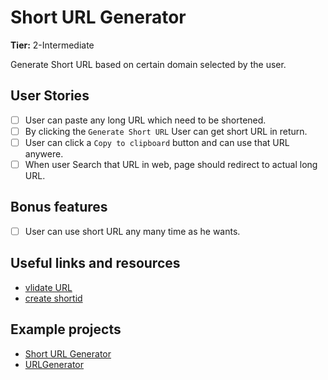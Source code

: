 # Short URL Generator

**Tier:** 2-Intermediate

Generate Short URL based on certain domain selected by the user.

## User Stories

- [ ] User can paste any long URL which need to be shortened.
- [ ] By clicking the `Generate Short URL` User can get short URL in return.
- [ ] User can click a `Copy to clipboard` button and can use that URL anywere.
- [ ] When user Search that URL in web, page should redirect to actual long URL.

## Bonus features

- [ ] User can use short URL any many time as he wants.

## Useful links and resources

- [vlidate URL ](https://www.npmjs.com/package/validator)
- [create shortid](https://www.npmjs.com/package/shortid)
## Example projects

- [Short URL Generator ](https://www.shorturl.at/)
- [URLGenerator](https://free-url-shortener.rb.gy/) 

